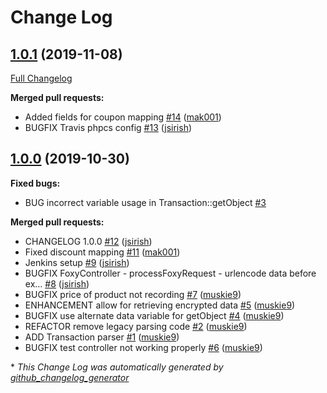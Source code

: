 # Change Log

## [1.0.1](https://github.com/dynamic/silverstripe-foxy-feed-parser/tree/1.0.1) (2019-11-08)
[Full Changelog](https://github.com/dynamic/silverstripe-foxy-feed-parser/compare/1.0.0...1.0.1)

**Merged pull requests:**

- Added fields for coupon mapping [\#14](https://github.com/dynamic/silverstripe-foxy-feed-parser/pull/14) ([mak001](https://github.com/mak001))
- BUGFIX Travis phpcs config [\#13](https://github.com/dynamic/silverstripe-foxy-feed-parser/pull/13) ([jsirish](https://github.com/jsirish))

## [1.0.0](https://github.com/dynamic/silverstripe-foxy-feed-parser/tree/1.0.0) (2019-10-30)
**Fixed bugs:**

- BUG incorrect variable usage in Transaction::getObject [\#3](https://github.com/dynamic/silverstripe-foxy-feed-parser/issues/3)

**Merged pull requests:**

- CHANGELOG 1.0.0 [\#12](https://github.com/dynamic/silverstripe-foxy-feed-parser/pull/12) ([jsirish](https://github.com/jsirish))
- Fixed discount mapping [\#11](https://github.com/dynamic/silverstripe-foxy-feed-parser/pull/11) ([mak001](https://github.com/mak001))
- Jenkins setup [\#9](https://github.com/dynamic/silverstripe-foxy-feed-parser/pull/9) ([jsirish](https://github.com/jsirish))
- BUGFIX FoxyController - processFoxyRequest - urlencode data before ex… [\#8](https://github.com/dynamic/silverstripe-foxy-feed-parser/pull/8) ([jsirish](https://github.com/jsirish))
- BUGFIX price of product not recording [\#7](https://github.com/dynamic/silverstripe-foxy-feed-parser/pull/7) ([muskie9](https://github.com/muskie9))
- ENHANCEMENT allow for retrieving encrypted data [\#5](https://github.com/dynamic/silverstripe-foxy-feed-parser/pull/5) ([muskie9](https://github.com/muskie9))
- BUGFIX use alternate data variable for getObject [\#4](https://github.com/dynamic/silverstripe-foxy-feed-parser/pull/4) ([muskie9](https://github.com/muskie9))
- REFACTOR remove legacy parsing code [\#2](https://github.com/dynamic/silverstripe-foxy-feed-parser/pull/2) ([muskie9](https://github.com/muskie9))
- ADD Transaction parser [\#1](https://github.com/dynamic/silverstripe-foxy-feed-parser/pull/1) ([muskie9](https://github.com/muskie9))
- BUGFIX test controller not working properly [\#6](https://github.com/dynamic/silverstripe-foxy-feed-parser/pull/6) ([muskie9](https://github.com/muskie9))



\* *This Change Log was automatically generated by [github_changelog_generator](https://github.com/skywinder/Github-Changelog-Generator)*